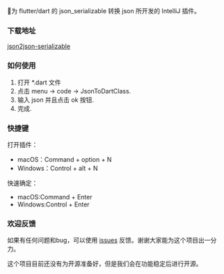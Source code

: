 🎉为 flutter/dart 的 json_serializable 转换 json 所开发的 IntelliJ 插件。

### 下载地址
[json2json-serializable](https://plugins.jetbrains.com/plugin/12755-json2json-serializable)

### 如何使用
1. 打开 *.dart 文件
2. 点击 menu -> code -> JsonToDartClass.
3. 输入 json 并且点击 ok 按钮.
4. 完成.

### 快捷键

打开插件：
- macOS：Command + option + N 
- Windows：Control + alt + N

快速确定：
- macOS:Command + Enter
- Windows:Control + Enter

### 欢迎反馈

如果有任何问题和bug，可以使用 [issues](https://github.com/liujingtech/IntelliJ-Json2json_serializable/issues) 反馈。谢谢大家能为这个项目出一分力。

这个项目目前还没有为开源准备好，但是我们会在功能稳定后进行开源。


